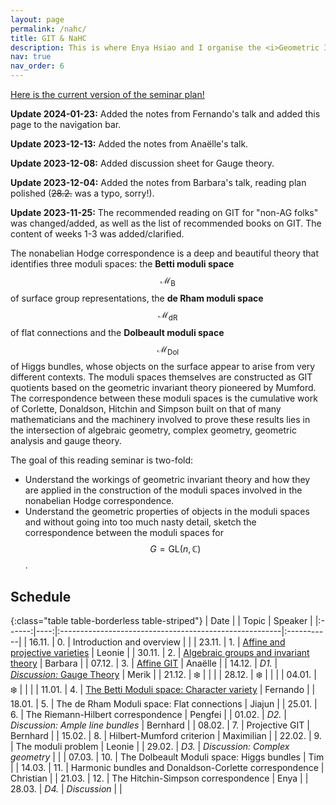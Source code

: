 ```yaml
---
layout: page
permalink: /nahc/
title: GIT & NaHC
description: This is where Enya Hsiao and I organise the <i>Geometric Invariant Theory & Non-abelian Hodge Correspondence</i> Reading Seminar.
nav: true
nav_order: 6
---
```


<a href="/assets/pdf/nahc/GIT_NaHC_Seminar_Plan.pdf" target="_blank">Here is the current version of the seminar plan!</a>

**Update 2024-01-23:** Added the notes from Fernando's talk and added this page to the navigation bar.

**Update 2023-12-13:** Added the notes from Anaëlle's talk.

**Update 2023-12-08:** Added discussion sheet for Gauge theory.

**Update 2023-12-04:** Added the notes from Barbara's talk, reading plan polished (~~28.2.~~ was a typo, sorry!).

**Update 2023-11-25:** The recommended reading on GIT for "non-AG folks" was changed/added, as well as the list of recommended books on GIT. The content of weeks 1-3 was added/clarified.

The nonabelian Hodge correspondence is a deep and beautiful theory that identifies three moduli spaces: the **Betti moduli space** $$\mathcal{M}_{\text{B}}$$ of surface group representations, the **de Rham moduli space** $$\mathcal{M}_{\text{dR}}$$ of flat connections and the **Dolbeault moduli space** $$\mathcal{M}_{\text{Dol}}$$ of Higgs bundles, whose objects on the surface appear to arise from very different contexts. The moduli spaces themselves are constructed as GIT quotients based on the geometric invariant theory pioneered by Mumford. The correspondence between these moduli spaces is the cumulative work of Corlette, Donaldson, Hitchin and Simpson built on that of many mathematicians and the machinery involved to prove these results lies in the intersection of algebraic geometry, complex geometry, geometric analysis and gauge theory.

The goal of this reading seminar is two-fold:
- Understand the workings of geometric invariant theory and how they are applied in the construction of the moduli spaces involved in the nonabelian Hodge correspondence.
- Understand the geometric properties of objects in the moduli spaces and without going into too much nasty detail, sketch the correspondence between the moduli spaces for $$G = \mathrm{GL}(n, \mathbb{C})$$.

## Schedule

{:class="table table-borderless table-striped"}
| Date   |     | Topic                                                  | Speaker    |
|:------:|----:|:-------------------------------------------------------|:-----------|
| 16.11. |  0. | Introduction and overview                              |            |
| 23.11. |  1. | <a href="/assets/pdf/nahc/01_Affine_and_projective_Varieties.pdf" target="_blank">Affine and projective varieties</a>     | Leonie     |
| 30.11. |  2. | <a href="/assets/pdf/nahc/02_Algebraic_groups_and_invariant_theory.pdf" target="_blank">Algebraic groups and invariant theory</a>                  | Barbara    |
| 07.12. |  3. | <a href="/assets/pdf/nahc/03_Affine_GIT.pdf" target="_blank">Affine GIT</a>                                             | Anaëlle    |
| 14.12. | *D1.* | <a href="/assets/pdf/nahc/D1_Gauge_Theory.pdf" target="_blank">*Discussion:* Gauge Theory</a>                             | Merik           |
| 21.12. |  ❄️  |                                                        |            |
| 28.12. |  ❄️  |                                                        |            |
| 04.01. |  ❄️  |                                                        |            |
| 11.01. |  4. | <a href="/assets/pdf/nahc/04_Character_Variety.pdf" target="_blank">The Betti Moduli space: Character variety</a>              | Fernando   |
| 18.01. |  5. | The de Rham Moduli space: Flat connections             | Jiajun     |
| 25.01. |  6. | The Riemann-Hilbert correspondence                     | Pengfei    |
| 01.02. | *D2.* | *Discussion: Ample line bundles*                       | Bernhard    |
| 08.02. |  7. | Projective GIT                                         | Bernhard   |
| 15.02. |  8. | Hilbert-Mumford criterion                              | Maximilian |
| 22.02. |  9. | The moduli problem                                     | Leonie     |
| 29.02. | *D3.* | *Discussion: Complex geometry*                         |            |
| 07.03. | 10. | The Dolbeault Moduli space: Higgs bundles              | Tim        |
| 14.03. | 11. | Harmonic bundles and Donaldson-Corlette correspondence | Christian  |
| 21.03. | 12. | The Hitchin-Simpson correspondence                     | Enya       |
| 28.03. | *D4.* | *Discussion*                                           |            |
